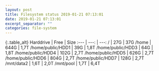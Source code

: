 ```yaml
---
layout: post
title: Filesystem status 2019-01-21 07:13:01
date: 2019-01-21 07:13:01
excerpt_separator: ""
categories: file-system
---
```

{:.table_alt}
Harddrive | Free | Size
:--- | ---: | ---:
/ | 27G | 37G
/home | 644G | 1,7T
/home/public/HDD1 | 39G | 1,8T
/home/public/HDD3 | 64G | 1,8T
/home/public/HDD4 | 102G | 2,7T
/home/public/HDD5 | 626G | 2,7T
/home/public/HDD6 | 804G | 2,7T
/home/public/HDD7 | 128G | 2,7T
/mnt/data2 | 1,6T | 2,0T
/mnt/pool | 1,7T | 6,4T
